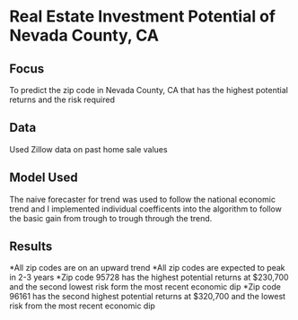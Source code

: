 # Real Estate Investment Potential of Nevada County, CA

## Focus
To predict the zip code in Nevada County, CA that has the highest potential returns and the risk required

## Data
Used Zillow data on past home sale values

## Model Used
The naive forecaster for trend was used to follow the national economic trend and I implemented individual coefficents into the algorithm to follow the basic gain from trough to trough through the trend. 

## Results
*All zip codes are on an upward trend
*All zip codes are expected to peak in 2-3 years
*Zip code 95728 has the highest potential returns at $230,700 and the second lowest risk form the most recent economic dip
*Zip code 96161 has the second highest potential returns at $320,700 and the lowest risk from the most recent economic dip